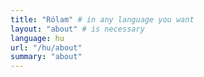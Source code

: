 ```yaml
---
title: "Rólam" # in any language you want
layout: "about" # is necessary
language: hu
url: "/hu/about"
summary: "about"
---
```

